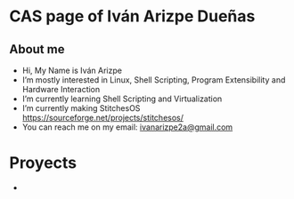 # CAS page of Iván Arizpe Dueñas



## About me


- Hi, My Name is Iván Arizpe
- I’m mostly interested in Linux, Shell Scripting, Program Extensibility and Hardware Interaction
- I’m currently learning Shell Scripting and Virtualization
- I’m currently making StitchesOS https://sourceforge.net/projects/stitchesos/
- You can reach me on my email: ivanarizpe2a@gmail.com

# Proyects

- 

